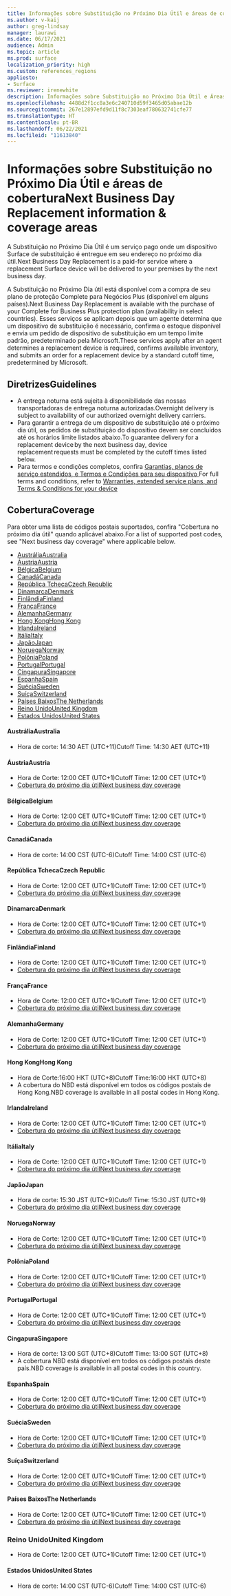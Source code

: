 ```yaml
---
title: Informações sobre Substituição no Próximo Dia Útil e áreas de cobertura
ms.author: v-kaij
author: greg-lindsay
manager: laurawi
ms.date: 06/17/2021
audience: Admin
ms.topic: article
ms.prod: surface
localization_priority: high
ms.custom: references_regions
appliesto:
- Surface
ms.reviewer: irenewhite
description: Informações sobre Substituição no Próximo Dia Útil e Áreas de Cobertura.
ms.openlocfilehash: 4488d2f1cc8a3e6c240710d59f3465d05abae12b
ms.sourcegitcommit: 267e12897efd9d11f8c7303eaf780632741cfe77
ms.translationtype: HT
ms.contentlocale: pt-BR
ms.lasthandoff: 06/22/2021
ms.locfileid: "11613840"
---
```

# <a name="next-business-day-replacement-information--coverage-areas"></a><span data-ttu-id="fe065-103">Informações sobre Substituição no Próximo Dia Útil e áreas de cobertura</span><span class="sxs-lookup"><span data-stu-id="fe065-103">Next Business Day Replacement information & coverage areas</span></span>

<span data-ttu-id="fe065-104">A Substituição no Próximo Dia Útil é um serviço pago onde um dispositivo Surface de substituição é entregue em seu endereço no próximo dia útil.</span><span class="sxs-lookup"><span data-stu-id="fe065-104">Next Business Day Replacement is a paid-for service where a replacement Surface device will be delivered to your premises by the next business day.</span></span> 

<span data-ttu-id="fe065-105">A Substituição no Próximo Dia útil está disponível com a compra de seu plano de proteção Complete para Negócios Plus (disponível em alguns países).</span><span class="sxs-lookup"><span data-stu-id="fe065-105">Next Business Day Replacement is available with the purchase of your Complete for Business Plus protection plan (availability in select countries).</span></span> <span data-ttu-id="fe065-106">Esses serviços se aplicam depois que um agente determina que um dispositivo de substituição é necessário, confirma o estoque disponível e envia um pedido de dispositivo de substituição em um tempo limite padrão, predeterminado pela Microsoft.</span><span class="sxs-lookup"><span data-stu-id="fe065-106">These services apply after an agent determines a replacement device is required, confirms available inventory, and submits an order for a replacement device by a standard cutoff time, predetermined by Microsoft.</span></span> 

## <a name="guidelines"></a><span data-ttu-id="fe065-107">Diretrizes</span><span class="sxs-lookup"><span data-stu-id="fe065-107">Guidelines</span></span>

- <span data-ttu-id="fe065-108">A entrega noturna está sujeita à disponibilidade das nossas transportadoras de entrega noturna autorizadas.</span><span class="sxs-lookup"><span data-stu-id="fe065-108">Overnight delivery is subject to availability of our authorized overnight delivery carriers.</span></span>
- <span data-ttu-id="fe065-109">Para garantir a entrega de um dispositivo de substituição até o próximo dia útil, os pedidos de substituição do dispositivo devem ser concluídos até os horários limite listados abaixo.</span><span class="sxs-lookup"><span data-stu-id="fe065-109">To guarantee delivery for a replacement device by the next business day, device replacement requests must be completed by the cutoff times listed below.</span></span>
- <span data-ttu-id="fe065-110">Para termos e condições completos, confira [Garantias, planos de serviço estendidos, e Termos e Condições para seu dispositivo ](https://support.microsoft.com/topic/warranties-extended-service-plans-and-terms-conditions-for-your-device-eedf7a23-84a7-1a47-480b-0e10503eedf5)</span><span class="sxs-lookup"><span data-stu-id="fe065-110">For full terms and conditions, refer to [Warranties, extended service plans, and Terms & Conditions for your device](https://support.microsoft.com/topic/warranties-extended-service-plans-and-terms-conditions-for-your-device-eedf7a23-84a7-1a47-480b-0e10503eedf5)</span></span>

## <a name="coverage"></a><span data-ttu-id="fe065-111">Cobertura</span><span class="sxs-lookup"><span data-stu-id="fe065-111">Coverage</span></span>

<span data-ttu-id="fe065-112">Para obter uma lista de códigos postais suportados, confira "Cobertura no próximo dia útil" quando aplicável abaixo.</span><span class="sxs-lookup"><span data-stu-id="fe065-112">For a list of supported post codes, see "Next business day coverage" where applicable below.</span></span> 

- [<span data-ttu-id="fe065-113">Austrália</span><span class="sxs-lookup"><span data-stu-id="fe065-113">Australia</span></span>](#australia)
- [<span data-ttu-id="fe065-114">Áustria</span><span class="sxs-lookup"><span data-stu-id="fe065-114">Austria</span></span>](#austria)
- [<span data-ttu-id="fe065-115">Bélgica</span><span class="sxs-lookup"><span data-stu-id="fe065-115">Belgium</span></span>](#belgium)
- [<span data-ttu-id="fe065-116">Canadá</span><span class="sxs-lookup"><span data-stu-id="fe065-116">Canada</span></span>](#canada)
- [<span data-ttu-id="fe065-117">República Tcheca</span><span class="sxs-lookup"><span data-stu-id="fe065-117">Czech Republic</span></span>](#czech-republic)
- [<span data-ttu-id="fe065-118">Dinamarca</span><span class="sxs-lookup"><span data-stu-id="fe065-118">Denmark</span></span>](#denmark)
- [<span data-ttu-id="fe065-119">Finlândia</span><span class="sxs-lookup"><span data-stu-id="fe065-119">Finland</span></span>](#finland)
- [<span data-ttu-id="fe065-120">França</span><span class="sxs-lookup"><span data-stu-id="fe065-120">France</span></span>](#france)
- [<span data-ttu-id="fe065-121">Alemanha</span><span class="sxs-lookup"><span data-stu-id="fe065-121">Germany</span></span>](#germany)
- [<span data-ttu-id="fe065-122">Hong Kong</span><span class="sxs-lookup"><span data-stu-id="fe065-122">Hong Kong</span></span>](#hong-kong)
- [<span data-ttu-id="fe065-123">Irlanda</span><span class="sxs-lookup"><span data-stu-id="fe065-123">Ireland</span></span>](#ireland)
- [<span data-ttu-id="fe065-124">Itália</span><span class="sxs-lookup"><span data-stu-id="fe065-124">Italy</span></span>](#italy)
- [<span data-ttu-id="fe065-125">Japão</span><span class="sxs-lookup"><span data-stu-id="fe065-125">Japan</span></span>](#japan)
- [<span data-ttu-id="fe065-126">Noruega</span><span class="sxs-lookup"><span data-stu-id="fe065-126">Norway</span></span>](#norway)
- [<span data-ttu-id="fe065-127">Polônia</span><span class="sxs-lookup"><span data-stu-id="fe065-127">Poland</span></span>](#poland)
- [<span data-ttu-id="fe065-128">Portugal</span><span class="sxs-lookup"><span data-stu-id="fe065-128">Portugal</span></span>](#portugal)
- [<span data-ttu-id="fe065-129">Cingapura</span><span class="sxs-lookup"><span data-stu-id="fe065-129">Singapore</span></span>](#singapore)
- [<span data-ttu-id="fe065-130">Espanha</span><span class="sxs-lookup"><span data-stu-id="fe065-130">Spain</span></span>](#spain)
- [<span data-ttu-id="fe065-131">Suécia</span><span class="sxs-lookup"><span data-stu-id="fe065-131">Sweden</span></span>](#sweden)
- [<span data-ttu-id="fe065-132">Suíça</span><span class="sxs-lookup"><span data-stu-id="fe065-132">Switzerland</span></span>](#switzerland)
- [<span data-ttu-id="fe065-133">Países Baixos</span><span class="sxs-lookup"><span data-stu-id="fe065-133">The Netherlands</span></span>](#the-netherlands)
- [<span data-ttu-id="fe065-134">Reino Unido</span><span class="sxs-lookup"><span data-stu-id="fe065-134">United Kingdom</span></span>](#united-kingdom)
- [<span data-ttu-id="fe065-135">Estados Unidos</span><span class="sxs-lookup"><span data-stu-id="fe065-135">United States</span></span>](#united-states)


#### <a name="australia"></a><span data-ttu-id="fe065-136">Austrália</span><span class="sxs-lookup"><span data-stu-id="fe065-136">Australia</span></span>

- <span data-ttu-id="fe065-137">Hora de corte: 14:30 AET (UTC+11)</span><span class="sxs-lookup"><span data-stu-id="fe065-137">Cutoff Time: 14:30 AET (UTC+11)</span></span>

#### <a name="austria"></a><span data-ttu-id="fe065-138">Áustria</span><span class="sxs-lookup"><span data-stu-id="fe065-138">Austria</span></span>

- <span data-ttu-id="fe065-139">Hora de Corte: 12:00 CET (UTC+1)</span><span class="sxs-lookup"><span data-stu-id="fe065-139">Cutoff Time: 12:00 CET (UTC+1)</span></span>
- [<span data-ttu-id="fe065-140">Cobertura do próximo dia útil</span><span class="sxs-lookup"><span data-stu-id="fe065-140">Next business day coverage</span></span>](https://download.microsoft.com/download/5/7/5/575447e3-70c1-468b-a714-22d3cded7a6e/NBD%20Coverage%20-%20Austria%20Post%20Codes%20030321.xlsx)

#### <a name="belgium"></a><span data-ttu-id="fe065-141">Bélgica</span><span class="sxs-lookup"><span data-stu-id="fe065-141">Belgium</span></span>

- <span data-ttu-id="fe065-142">Hora de Corte: 12:00 CET (UTC+1)</span><span class="sxs-lookup"><span data-stu-id="fe065-142">Cutoff Time: 12:00 CET (UTC+1)</span></span>
- [<span data-ttu-id="fe065-143">Cobertura do próximo dia útil</span><span class="sxs-lookup"><span data-stu-id="fe065-143">Next business day coverage</span></span>](https://download.microsoft.com/download/f/b/9/fb95d99c-1403-4ecf-bbde-0bab2af2c2ce/NBD%20Coverage%20-%20Belgium%20Post%20Codes%20030321.xlsx)

#### <a name="canada"></a><span data-ttu-id="fe065-144">Canadá</span><span class="sxs-lookup"><span data-stu-id="fe065-144">Canada</span></span>

- <span data-ttu-id="fe065-145">Hora de corte: 14:00 CST (UTC-6)</span><span class="sxs-lookup"><span data-stu-id="fe065-145">Cutoff Time: 14:00 CST (UTC-6)</span></span>

#### <a name="czech-republic"></a><span data-ttu-id="fe065-146">República Tcheca</span><span class="sxs-lookup"><span data-stu-id="fe065-146">Czech Republic</span></span>

- <span data-ttu-id="fe065-147">Hora de Corte: 12:00 CET (UTC+1)</span><span class="sxs-lookup"><span data-stu-id="fe065-147">Cutoff Time: 12:00 CET (UTC+1)</span></span>
- [<span data-ttu-id="fe065-148">Cobertura do próximo dia útil</span><span class="sxs-lookup"><span data-stu-id="fe065-148">Next business day coverage</span></span>](https://download.microsoft.com/download/9/2/6/926014cb-38b2-4270-b841-d3dc56f6e341/NBD%20Coverage%20-%20Czech%20Republic%20Post%20Codes%20042821.xlsx)

#### <a name="denmark"></a><span data-ttu-id="fe065-149">Dinamarca</span><span class="sxs-lookup"><span data-stu-id="fe065-149">Denmark</span></span> 

- <span data-ttu-id="fe065-150">Hora de Corte: 12:00 CET (UTC+1)</span><span class="sxs-lookup"><span data-stu-id="fe065-150">Cutoff Time: 12:00 CET (UTC+1)</span></span> 
- [<span data-ttu-id="fe065-151">Cobertura do próximo dia útil</span><span class="sxs-lookup"><span data-stu-id="fe065-151">Next business day coverage</span></span>](https://download.microsoft.com/download/9/e/6/9e6b4db6-b9f6-412e-a296-a10b5bc6e591/NBD%20Coverage%20-%20Denmark%20Post%20Codes%20030321.xlsx)

#### <a name="finland"></a><span data-ttu-id="fe065-152">Finlândia</span><span class="sxs-lookup"><span data-stu-id="fe065-152">Finland</span></span>

- <span data-ttu-id="fe065-153">Hora de Corte: 12:00 CET (UTC+1)</span><span class="sxs-lookup"><span data-stu-id="fe065-153">Cutoff Time: 12:00 CET (UTC+1)</span></span>
- [<span data-ttu-id="fe065-154">Cobertura do próximo dia útil</span><span class="sxs-lookup"><span data-stu-id="fe065-154">Next business day coverage</span></span>](https://download.microsoft.com/download/b/d/d/bddd01a3-6f8e-4bd2-9549-4dbf0a5aee86/NBD%20Coverage%20-%20Finland%20Post%20Codes%20030321.xlsx)

#### <a name="france"></a><span data-ttu-id="fe065-155">França</span><span class="sxs-lookup"><span data-stu-id="fe065-155">France</span></span>

- <span data-ttu-id="fe065-156">Hora de Corte: 12:00 CET (UTC+1)</span><span class="sxs-lookup"><span data-stu-id="fe065-156">Cutoff Time: 12:00 CET (UTC+1)</span></span>
- [<span data-ttu-id="fe065-157">Cobertura do próximo dia útil</span><span class="sxs-lookup"><span data-stu-id="fe065-157">Next business day coverage</span></span>](https://download.microsoft.com/download/7/b/0/7b0fa1bb-4c75-474a-83be-6d55e0fa719f/NBD%20Coverage%20-%20France%20Postal%20Codes%20042821.xlsx)

#### <a name="germany"></a><span data-ttu-id="fe065-158">Alemanha</span><span class="sxs-lookup"><span data-stu-id="fe065-158">Germany</span></span>

- <span data-ttu-id="fe065-159">Hora de Corte: 12:00 CET (UTC+1)</span><span class="sxs-lookup"><span data-stu-id="fe065-159">Cutoff Time: 12:00 CET (UTC+1)</span></span>
- [<span data-ttu-id="fe065-160">Cobertura do próximo dia útil</span><span class="sxs-lookup"><span data-stu-id="fe065-160">Next business day coverage</span></span>](https://download.microsoft.com/download/d/4/f/d4f6c11f-ada2-4400-b502-2e722644427b/NBD%20Coverage%20-%20Germany%20Post%20Codes%20042821.xlsx)

#### <a name="hong-kong"></a><span data-ttu-id="fe065-161">Hong Kong</span><span class="sxs-lookup"><span data-stu-id="fe065-161">Hong Kong</span></span>

- <span data-ttu-id="fe065-162">Hora de Corte:16:00 HKT (UTC+8)</span><span class="sxs-lookup"><span data-stu-id="fe065-162">Cutoff Time:16:00 HKT (UTC+8)</span></span> 
- <span data-ttu-id="fe065-163">A cobertura do NBD está disponível em todos os códigos postais de Hong Kong.</span><span class="sxs-lookup"><span data-stu-id="fe065-163">NBD coverage is available in all postal codes in Hong Kong.</span></span>

#### <a name="ireland"></a><span data-ttu-id="fe065-164">Irlanda</span><span class="sxs-lookup"><span data-stu-id="fe065-164">Ireland</span></span>

- <span data-ttu-id="fe065-165">Hora de Corte: 12:00 CET (UTC+1)</span><span class="sxs-lookup"><span data-stu-id="fe065-165">Cutoff Time: 12:00 CET (UTC+1)</span></span>
- [<span data-ttu-id="fe065-166">Cobertura do próximo dia útil</span><span class="sxs-lookup"><span data-stu-id="fe065-166">Next business day coverage</span></span>](https://download.microsoft.com/download/d/6/f/d6f05276-3657-49d3-8871-a2e445b686ef/NBD%20Coverage%20-%20Ireland%20Post%20Codes%20030321.xlsx)

#### <a name="italy"></a><span data-ttu-id="fe065-167">Itália</span><span class="sxs-lookup"><span data-stu-id="fe065-167">Italy</span></span>

- <span data-ttu-id="fe065-168">Hora de Corte: 12:00 CET (UTC+1)</span><span class="sxs-lookup"><span data-stu-id="fe065-168">Cutoff Time: 12:00 CET (UTC+1)</span></span>
- [<span data-ttu-id="fe065-169">Cobertura do próximo dia útil</span><span class="sxs-lookup"><span data-stu-id="fe065-169">Next business day coverage</span></span>](https://download.microsoft.com/download/6/9/a/69a57c96-f4ce-4f93-a99a-2469ed737351/NBD%20Coverage%20-%20Italy%20Post%20Codes%20030321.xlsx)

#### <a name="japan"></a><span data-ttu-id="fe065-170">Japão</span><span class="sxs-lookup"><span data-stu-id="fe065-170">Japan</span></span>

- <span data-ttu-id="fe065-171">Hora de corte: 15:30 JST (UTC+9)</span><span class="sxs-lookup"><span data-stu-id="fe065-171">Cutoff Time: 15:30 JST (UTC+9)</span></span>
- [<span data-ttu-id="fe065-172">Cobertura do próximo dia útil</span><span class="sxs-lookup"><span data-stu-id="fe065-172">Next business day coverage</span></span>](https://download.microsoft.com/download/c/7/8/c781a035-19f7-4563-9dd9-e8c5f3713342/NBD%20Coverage%20-%20Japan%20Post%20Codes%20060121.xlsx)

#### <a name="norway"></a><span data-ttu-id="fe065-173">Noruega</span><span class="sxs-lookup"><span data-stu-id="fe065-173">Norway</span></span>

- <span data-ttu-id="fe065-174">Hora de Corte: 12:00 CET (UTC+1)</span><span class="sxs-lookup"><span data-stu-id="fe065-174">Cutoff Time: 12:00 CET (UTC+1)</span></span>
- [<span data-ttu-id="fe065-175">Cobertura do próximo dia útil</span><span class="sxs-lookup"><span data-stu-id="fe065-175">Next business day coverage</span></span>](https://download.microsoft.com/download/2/8/0/2803e50f-b7fb-431a-9eb9-efba7fb32260/NBD%20Coverage%20-%20Norway%20Post%20Codes%20032521.xlsx)

#### <a name="poland"></a><span data-ttu-id="fe065-176">Polônia</span><span class="sxs-lookup"><span data-stu-id="fe065-176">Poland</span></span>

- <span data-ttu-id="fe065-177">Hora de Corte: 12:00 CET (UTC+1)</span><span class="sxs-lookup"><span data-stu-id="fe065-177">Cutoff Time: 12:00 CET (UTC+1)</span></span>
- [<span data-ttu-id="fe065-178">Cobertura do próximo dia útil</span><span class="sxs-lookup"><span data-stu-id="fe065-178">Next business day coverage</span></span>](https://download.microsoft.com/download/f/e/8/fe8b9b43-5f72-4cf1-971d-78dd46f8ea1c/NBD%20Coverage%20-%20Poland%20Post%20Codes%20042821.xlsx
)

#### <a name="portugal"></a><span data-ttu-id="fe065-179">Portugal</span><span class="sxs-lookup"><span data-stu-id="fe065-179">Portugal</span></span>

- <span data-ttu-id="fe065-180">Hora de Corte: 12:00 CET (UTC+1)</span><span class="sxs-lookup"><span data-stu-id="fe065-180">Cutoff Time: 12:00 CET (UTC+1)</span></span>
- [<span data-ttu-id="fe065-181">Cobertura do próximo dia útil</span><span class="sxs-lookup"><span data-stu-id="fe065-181">Next business day coverage</span></span>](https://download.microsoft.com/download/5/1/4/5146ceeb-651c-4b10-afeb-ea1abb733e33/NBD%20Coverage%20-%20Portugal%20Post%20Codes%20030321.xlsx)

#### <a name="singapore"></a><span data-ttu-id="fe065-182">Cingapura</span><span class="sxs-lookup"><span data-stu-id="fe065-182">Singapore</span></span>

- <span data-ttu-id="fe065-183">Hora de corte: 13:00 SGT (UTC+8)</span><span class="sxs-lookup"><span data-stu-id="fe065-183">Cutoff Time: 13:00 SGT (UTC+8)</span></span>
- <span data-ttu-id="fe065-184">A cobertura NBD está disponível em todos os códigos postais deste país.</span><span class="sxs-lookup"><span data-stu-id="fe065-184">NBD coverage is available in all postal codes in this country.</span></span>

#### <a name="spain"></a><span data-ttu-id="fe065-185">Espanha</span><span class="sxs-lookup"><span data-stu-id="fe065-185">Spain</span></span>

- <span data-ttu-id="fe065-186">Hora de Corte: 12:00 CET (UTC+1)</span><span class="sxs-lookup"><span data-stu-id="fe065-186">Cutoff Time: 12:00 CET (UTC+1)</span></span>
- [<span data-ttu-id="fe065-187">Cobertura do próximo dia útil</span><span class="sxs-lookup"><span data-stu-id="fe065-187">Next business day coverage</span></span>](https://download.microsoft.com/download/6/1/d/61da1e35-e17e-4a67-ab81-27cf7a21f91b/NBD%20Coverage-%20Spain%20Post%20Codes%20030321.xlsx)

#### <a name="sweden"></a><span data-ttu-id="fe065-188">Suécia</span><span class="sxs-lookup"><span data-stu-id="fe065-188">Sweden</span></span>

- <span data-ttu-id="fe065-189">Hora de Corte: 12:00 CET (UTC+1)</span><span class="sxs-lookup"><span data-stu-id="fe065-189">Cutoff Time: 12:00 CET (UTC+1)</span></span>
- [<span data-ttu-id="fe065-190">Cobertura do próximo dia útil</span><span class="sxs-lookup"><span data-stu-id="fe065-190">Next business day coverage</span></span>](https://download.microsoft.com/download/3/c/8/3c8a0591-2ee9-4742-835f-86b8c79b986f/NBD%20Coverage%20-%20Sweden%20Post%20Codes%20030321.xlsx)

#### <a name="switzerland"></a><span data-ttu-id="fe065-191">Suíça</span><span class="sxs-lookup"><span data-stu-id="fe065-191">Switzerland</span></span>

- <span data-ttu-id="fe065-192">Hora de Corte: 12:00 CET (UTC+1)</span><span class="sxs-lookup"><span data-stu-id="fe065-192">Cutoff Time: 12:00 CET (UTC+1)</span></span>
- [<span data-ttu-id="fe065-193">Cobertura do próximo dia útil</span><span class="sxs-lookup"><span data-stu-id="fe065-193">Next business day coverage</span></span>](https://download.microsoft.com/download/e/6/9/e69789ca-4617-4b23-afb2-09529f320de3/NBD%20Coverage%20-%20Switzerland%20Post%20Codes%20030321%20update.xlsx)

#### <a name="the-netherlands"></a><span data-ttu-id="fe065-194">Países Baixos</span><span class="sxs-lookup"><span data-stu-id="fe065-194">The Netherlands</span></span>

- <span data-ttu-id="fe065-195">Hora de Corte: 12:00 CET (UTC+1)</span><span class="sxs-lookup"><span data-stu-id="fe065-195">Cutoff Time: 12:00 CET (UTC+1)</span></span>
- [<span data-ttu-id="fe065-196">Cobertura do próximo dia útil</span><span class="sxs-lookup"><span data-stu-id="fe065-196">Next business day coverage</span></span>](https://download.microsoft.com/download/6/3/f/63f2ff4c-3b8f-465e-9498-0878f7ba70f3/NBD%20Coverage%20-%20Netherlands%20Post%20Codes%20042821.xlsx)

### <a name="united-kingdom"></a><span data-ttu-id="fe065-197">Reino Unido</span><span class="sxs-lookup"><span data-stu-id="fe065-197">United Kingdom</span></span>

- <span data-ttu-id="fe065-198">Hora de Corte: 12:00 CET (UTC+1)</span><span class="sxs-lookup"><span data-stu-id="fe065-198">Cutoff Time: 12:00 CET (UTC+1)</span></span>

#### <a name="united-states"></a><span data-ttu-id="fe065-199">Estados Unidos</span><span class="sxs-lookup"><span data-stu-id="fe065-199">United States</span></span> 

- <span data-ttu-id="fe065-200">Hora de corte: 14:00 CST (UTC-6)</span><span class="sxs-lookup"><span data-stu-id="fe065-200">Cutoff Time: 14:00 CST (UTC-6)</span></span>
